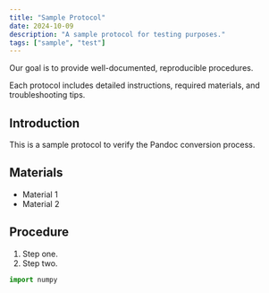 ```yaml
---
title: "Sample Protocol"
date: 2024-10-09
description: "A sample protocol for testing purposes."
tags: ["sample", "test"]
---
```


Our goal is to provide well-documented, reproducible procedures.

Each protocol includes detailed instructions, required materials, and troubleshooting tips.

## Introduction

This is a sample protocol to verify the Pandoc conversion process.

## Materials

- Material 1
- Material 2

## Procedure

1. Step one.
2. Step two.

```python
import numpy
```
